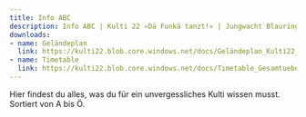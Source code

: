 ```yaml
---
title: Info ABC
description: Info ABC | Kulti 22 «Dä Funkä tanzt!» | Jungwacht Blauring Schweiz
downloads:
- name: Geländeplan
  link: https://kulti22.blob.core.windows.net/docs/Geländeplan_Kulti22_A4.pdf
- name: Timetable
  link: https://kulti22.blob.core.windows.net/docs/Timetable_Gesamtuebersicht.pdf
---
```

Hier findest du alles, was du für ein unvergessliches Kulti wissen musst. Sortiert von A bis Ö.
